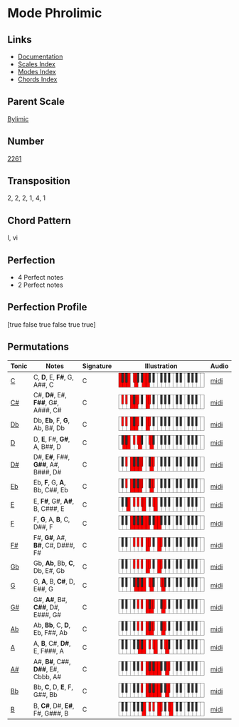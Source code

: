 # Mode Phrolimic

## Links

- [Documentation](README.md)
- [Scales Index](Scales.md)
- [Modes Index](Modes.md)
- [Chords Index](Chords.md)

## Parent Scale

[Bylimic](ScaleBylimic.md)

## Number

[2261](https://ianring.com/musictheory/scales/2261)

## Transposition

2, 2, 2, 1, 4, 1

## Chord Pattern

I, vi

## Perfection

- 4 Perfect notes
- 2 Perfect notes

## Perfection Profile

[true false true false true true]

## Permutations

| Tonic | Notes | Signature | Illustration | Audio |
|-------|-------|-----------|--------------|-------|
| [C](ModeCNaturalPhrolimic.md) | C, **D**, E, **F#**, G, A##, C | C | ![CNaturalPhrolimic](ModeCNaturalPhrolimic.png) | [midi](https://github.com/edipermadi/music/blob/main/docs/ModeCNaturalPhrolimic.mid?raw=true) |
| [C#](ModeCSharpPhrolimic.md) | C#, **D#**, E#, **F##**, G#, A###, C# | C | ![CSharpPhrolimic](ModeCSharpPhrolimic.png) | [midi](https://github.com/edipermadi/music/blob/main/docs/ModeCSharpPhrolimic.mid?raw=true) |
| [Db](ModeDFlatPhrolimic.md) | Db, **Eb**, F, **G**, Ab, B#, Db | C | ![DFlatPhrolimic](ModeDFlatPhrolimic.png) | [midi](https://github.com/edipermadi/music/blob/main/docs/ModeDFlatPhrolimic.mid?raw=true) |
| [D](ModeDNaturalPhrolimic.md) | D, **E**, F#, **G#**, A, B##, D | C | ![DNaturalPhrolimic](ModeDNaturalPhrolimic.png) | [midi](https://github.com/edipermadi/music/blob/main/docs/ModeDNaturalPhrolimic.mid?raw=true) |
| [D#](ModeDSharpPhrolimic.md) | D#, **E#**, F##, **G##**, A#, B###, D# | C | ![DSharpPhrolimic](ModeDSharpPhrolimic.png) | [midi](https://github.com/edipermadi/music/blob/main/docs/ModeDSharpPhrolimic.mid?raw=true) |
| [Eb](ModeEFlatPhrolimic.md) | Eb, **F**, G, **A**, Bb, C##, Eb | C | ![EFlatPhrolimic](ModeEFlatPhrolimic.png) | [midi](https://github.com/edipermadi/music/blob/main/docs/ModeEFlatPhrolimic.mid?raw=true) |
| [E](ModeENaturalPhrolimic.md) | E, **F#**, G#, **A#**, B, C###, E | C | ![ENaturalPhrolimic](ModeENaturalPhrolimic.png) | [midi](https://github.com/edipermadi/music/blob/main/docs/ModeENaturalPhrolimic.mid?raw=true) |
| [F](ModeFNaturalPhrolimic.md) | F, **G**, A, **B**, C, D##, F | C | ![FNaturalPhrolimic](ModeFNaturalPhrolimic.png) | [midi](https://github.com/edipermadi/music/blob/main/docs/ModeFNaturalPhrolimic.mid?raw=true) |
| [F#](ModeFSharpPhrolimic.md) | F#, **G#**, A#, **B#**, C#, D###, F# | C | ![FSharpPhrolimic](ModeFSharpPhrolimic.png) | [midi](https://github.com/edipermadi/music/blob/main/docs/ModeFSharpPhrolimic.mid?raw=true) |
| [Gb](ModeGFlatPhrolimic.md) | Gb, **Ab**, Bb, **C**, Db, E#, Gb | C | ![GFlatPhrolimic](ModeGFlatPhrolimic.png) | [midi](https://github.com/edipermadi/music/blob/main/docs/ModeGFlatPhrolimic.mid?raw=true) |
| [G](ModeGNaturalPhrolimic.md) | G, **A**, B, **C#**, D, E##, G | C | ![GNaturalPhrolimic](ModeGNaturalPhrolimic.png) | [midi](https://github.com/edipermadi/music/blob/main/docs/ModeGNaturalPhrolimic.mid?raw=true) |
| [G#](ModeGSharpPhrolimic.md) | G#, **A#**, B#, **C##**, D#, E###, G# | C | ![GSharpPhrolimic](ModeGSharpPhrolimic.png) | [midi](https://github.com/edipermadi/music/blob/main/docs/ModeGSharpPhrolimic.mid?raw=true) |
| [Ab](ModeAFlatPhrolimic.md) | Ab, **Bb**, C, **D**, Eb, F##, Ab | C | ![AFlatPhrolimic](ModeAFlatPhrolimic.png) | [midi](https://github.com/edipermadi/music/blob/main/docs/ModeAFlatPhrolimic.mid?raw=true) |
| [A](ModeANaturalPhrolimic.md) | A, **B**, C#, **D#**, E, F###, A | C | ![ANaturalPhrolimic](ModeANaturalPhrolimic.png) | [midi](https://github.com/edipermadi/music/blob/main/docs/ModeANaturalPhrolimic.mid?raw=true) |
| [A#](ModeASharpPhrolimic.md) | A#, **B#**, C##, **D##**, E#, Cbbb, A# | C | ![ASharpPhrolimic](ModeASharpPhrolimic.png) | [midi](https://github.com/edipermadi/music/blob/main/docs/ModeASharpPhrolimic.mid?raw=true) |
| [Bb](ModeBFlatPhrolimic.md) | Bb, **C**, D, **E**, F, G##, Bb | C | ![BFlatPhrolimic](ModeBFlatPhrolimic.png) | [midi](https://github.com/edipermadi/music/blob/main/docs/ModeBFlatPhrolimic.mid?raw=true) |
| [B](ModeBNaturalPhrolimic.md) | B, **C#**, D#, **E#**, F#, G###, B | C | ![BNaturalPhrolimic](ModeBNaturalPhrolimic.png) | [midi](https://github.com/edipermadi/music/blob/main/docs/ModeBNaturalPhrolimic.mid?raw=true) |

